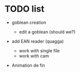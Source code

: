 # TODO list

* goblean creation
	* edit a goblean (should we?)
* add EAN reader (quagga)
	* work with single file
	* work with cam

* Animation de fin